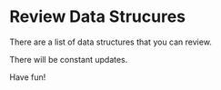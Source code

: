 # Review Data Strucures
 
There are a list of data structures that you can review.

There will be constant updates. 

Have fun!
